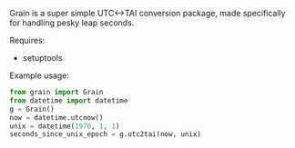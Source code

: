 Grain is a super simple UTC<->TAI conversion package, made specifically for handling pesky leap seconds.

Requires:
 * setuptools

Example usage:
```python
from grain import Grain
from datetime import datetime
g = Grain()
now = datetime.utcnow()
unix = datetime(1970, 1, 1)
seconds_since_unix_epoch = g.utc2tai(now, unix)
```
